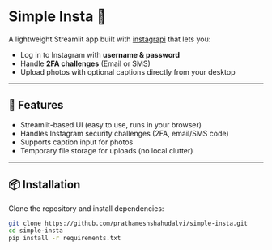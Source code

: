 # Simple Insta 📸

A lightweight Streamlit app built with [instagrapi](https://github.com/subzeroid/instagrapi) that lets you:

- Log in to Instagram with **username & password**
- Handle **2FA challenges** (Email or SMS)
- Upload photos with optional captions directly from your desktop

---

## 🚀 Features
- Streamlit-based UI (easy to use, runs in your browser)
- Handles Instagram security challenges (2FA, email/SMS code)
- Supports caption input for photos
- Temporary file storage for uploads (no local clutter)

---

## 📦 Installation
Clone the repository and install dependencies:

```bash
git clone https://github.com/prathameshshahudalvi/simple-insta.git
cd simple-insta
pip install -r requirements.txt

